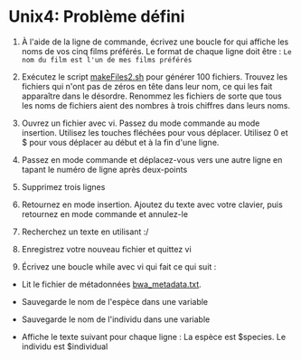 # Unix4: Problème défini

1) À l'aide de la ligne de commande, écrivez une boucle for qui affiche les noms de vos cinq films préférés. Le format de chaque ligne doit être : ```Le nom du film est l'un de mes films préférés```

2) Exécutez le script [makeFiles2.sh](https://raw.githubusercontent.com/nomascus/ANT3814/main/FILES/makeFiles2.sh) pour générer 100 fichiers. Trouvez les fichiers qui n'ont pas de zéros en tête dans leur nom, ce qui les fait apparaître dans le désordre. Renommez les fichiers de sorte que tous les noms de fichiers aient des nombres à trois chiffres dans leurs noms.

3) Ouvrez un fichier avec vi. Passez du mode commande au mode insertion. Utilisez les touches fléchées pour vous déplacer. Utilisez 0 et $ pour vous déplacer au début et à la fin d'une ligne.

4) Passez en mode commande et déplacez-vous vers une autre ligne en tapant le numéro de ligne après deux-points

5) Supprimez trois lignes

6) Retournez en mode insertion. Ajoutez du texte avec votre clavier, puis retournez en mode commande et annulez-le

7) Recherchez un texte en utilisant :/

8) Enregistrez votre nouveau fichier et quittez vi

9) Écrivez une boucle while avec vi qui fait ce qui suit :

- Lit le fichier de métadonnées [bwa_metadata.txt](https://raw.githubusercontent.com/nomascus/ANT3814/main/FILES/bwa_metadata.txt).

- Sauvegarde le nom de l'espèce dans une variable
- Sauvegarde le nom de l'individu dans une variable
- Affiche le texte suivant pour chaque ligne : La espèce est $species. Le individu est $individual
